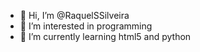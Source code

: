 - 👋 Hi, I’m @RaquelSSilveira
- 👀 I’m interested in programming
- 🌱 I’m currently learning html5 and python


<!---
RaquelSSilveira/RaquelSSilveira is a ✨ special ✨ repository because its `README.md` (this file) appears on your GitHub profile.
You can click the Preview link to take a look at your changes.
--->
